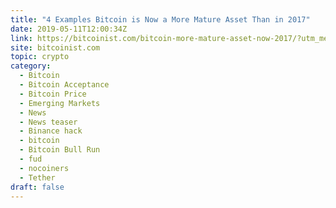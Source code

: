 ```yaml
---
title: "4 Examples Bitcoin is Now a More Mature Asset Than in 2017"
date: 2019-05-11T12:00:34Z
link: https://bitcoinist.com/bitcoin-more-mature-asset-now-2017/?utm_medium=RSS&utm_source=hune
site: bitcoinist.com
topic: crypto
category:
  - Bitcoin
  - Bitcoin Acceptance
  - Bitcoin Price
  - Emerging Markets
  - News
  - News teaser
  - Binance hack
  - bitcoin
  - Bitcoin Bull Run
  - fud
  - nocoiners
  - Tether
draft: false
---
```

